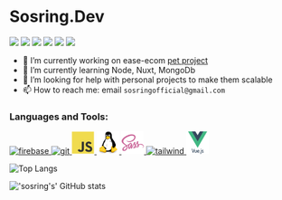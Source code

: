 
# Sosring.Dev
![](https://img.shields.io/badge/OS-Mint-informational?style=flat&logoColor=white&color=#9147FF)
![](https://img.shields.io/badge/WM-i3wm-informational?style=flat&logoColor=white&color=#9147FF)
![](https://img.shields.io/badge/Shell-Bash-informational?style=flat&logoColor=white&color=#9147FF)
![](https://img.shields.io/badge/Editor-Vim-informational?style=flat&logoColor=white&color=#9147FF)
![](https://img.shields.io/badge/Language-Javascript-informational?style=flat&logoColor=white&color=#9147FF)
![](https://img.shields.io/badge/Framework-Vue-informational?style=flat&logoColor=white&color=#9147FF)

- 🔭 I’m currently working on ease-ecom [pet project](https://ease-7f317.firebaseapp.com/)
- 🌱 I’m currently learning Node, Nuxt, MongoDb
- 🤔 I’m looking for help with personal projects to make them scalable
- 📫 How to reach me: email `sosringofficial@gmail.com`


<h3 align="left">Languages and Tools:</h3>
<p align="left"> <a href="https://firebase.google.com/" target="_blank" rel="noreferrer"> <img src="https://www.vectorlogo.zone/logos/firebase/firebase-icon.svg" alt="firebase" width="40" height="40"/> </a> <a href="https://git-scm.com/" target="_blank" rel="noreferrer"> <img src="https://www.vectorlogo.zone/logos/git-scm/git-scm-icon.svg" alt="git" width="40" height="40"/> </a> <a href="https://developer.mozilla.org/en-US/docs/Web/JavaScript" target="_blank" rel="noreferrer"> <img src="https://raw.githubusercontent.com/devicons/devicon/master/icons/javascript/javascript-original.svg" alt="javascript" width="40" height="40"/> </a> <a href="https://www.linux.org/" target="_blank" rel="noreferrer"> <img src="https://raw.githubusercontent.com/devicons/devicon/master/icons/linux/linux-original.svg" alt="linux" width="40" height="40"/> </a> <a href="https://sass-lang.com" target="_blank" rel="noreferrer"> <img src="https://raw.githubusercontent.com/devicons/devicon/master/icons/sass/sass-original.svg" alt="sass" width="40" height="40"/> </a> <a href="https://tailwindcss.com/" target="_blank" rel="noreferrer"> <img src="https://www.vectorlogo.zone/logos/tailwindcss/tailwindcss-icon.svg" alt="tailwind" width="40" height="40"/> </a> <a href="https://vuejs.org/" target="_blank" rel="noreferrer"> <img src="https://raw.githubusercontent.com/devicons/devicon/master/icons/vuejs/vuejs-original-wordmark.svg" alt="vuejs" width="40" height="40"/> </a>
 
</p>

![Top Langs](https://github-readme-stats.vercel.app/api/top-langs/?username=sosring&layout=compact&theme=gruvbox)

!['sosring's' GitHub stats](https://github-readme-stats.vercel.app/api?username=sosring&show_icons=true&theme=gruvbox)
